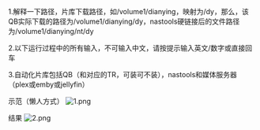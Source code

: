1.解释一下路径，片库下载路径，如/volume1/dianying，映射为/dy，那么，该QB实际下载的路径为/volume1/dianying/dy，nastools硬链接后的文件路径为/volume1/dianying/nt/dy

2.以下运行过程中的所有输入，不可输入中文，请按提示输入英文/数字或直接回车

3.自动化片库包括QB（和对应的TR，可装可不装），nastools和媒体服务器（plex或emby或jellyfin）

示范（懒人方式）
![1.png](https://s2.loli.net/2023/02/02/8gD6OQGA5BbTrCj.png)

结果
![2.png](https://s2.loli.net/2023/02/02/nILNJgTFh6icMBd.png)
